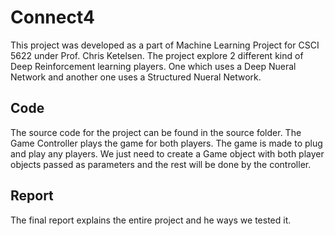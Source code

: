 # Connect4

This project was developed as a part of Machine Learning Project for CSCI 5622 under Prof. Chris Ketelsen. The project explore 2 different kind of Deep Reinforcement learning players. One which uses a Deep Nueral Network and another one uses a Structured Nueral Network.

## Code

The source code for the project can be found in the source folder. The Game Controller plays the game for both players. The game is made to plug and play any players. We just need to create a Game object with both player objects passed as parameters and the rest will be done by the controller.


## Report

The final report explains the entire project and he ways we tested it. 
